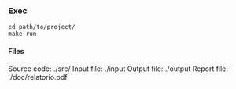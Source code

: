### Exec

```
cd path/to/project/
make run
```

#### Files
Source code: ./src/
Input file: ./input
Output file: ./output
Report file: ./doc/relatorio.pdf
